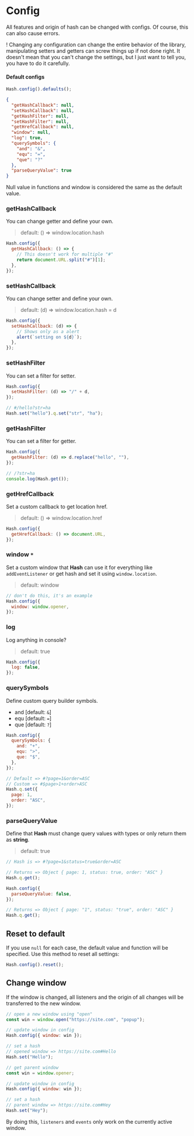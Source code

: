 # Config

All features and origin of hash can be changed with configs. Of course, this can also cause errors.

! Changing any configuration can change the entire behavior of the library, manipulating setters and getters can screw things up if not done right. It doesn't mean that you can't change the settings, but I just want to tell you, you have to do it carefully.

#### Default configs

```javascript
Hash.config().defaults();
```

```json
{
  "getHashCallback": null,
  "setHashCallback": null,
  "getHashFilter": null,
  "setHashFilter": null,
  "getHrefCallback": null,
  "window": null,
  "log": true,
  "querySymbols": {
    "and": "&",
    "equ": "=",
    "que": "?"
  },
  "parseQueryValue": true
}
```

Null value in functions and window is considered the same as the default value.

### getHashCallback

You can change getter and define your own.

> default: () => window.location.hash

```javascript
Hash.config({
  getHashCallback: () => {
    // This doesn't work for multiple "#"
    return document.URL.split("#")[1];
  },
});
```

### setHashCallback

You can change setter and define your own.

> default: (d) => window.location.hash = d

```javascript
Hash.config({
  setHashCallback: (d) => {
    // Shows only as a alert
    alert(`setting on ${d}`);
  },
});
```

### setHashFilter

You can set a filter for setter.

```javascript
Hash.config({
  setHashFilter: (d) => "/" + d,
});

// #/hello?str=ha
Hash.set("hello").q.set("str", "ha");
```

### getHashFilter

You can set a filter for getter.

```javascript
Hash.config({
  getHashFilter: (d) => d.replace("hello", ""),
});

// /?str=ha
console.log(Hash.get());
```

### getHrefCallback

Set a custom callback to get location href.

> default: () => window.location.href

```javascript
Hash.config({
  getHrefCallback: () => document.URL,
});
```

### window `*`

Set a custom window that **Hash** can use it for everything like `addEventListener` or get hash and set it using `window.location`.

> default: window

```javascript
// don't do this, it's an example
Hash.config({
  window: window.opener,
});
```

### log

Log anything in console?

> default: true

```javascript
Hash.config({
  log: false,
});
```

### querySymbols

Define custom query builder symbols.

- and [default: `&`]
- equ [default: `=`]
- que [default: `?`]

```javascript
Hash.config({
  querySymbols: {
    and: "+",
    equ: ">",
    que: "$",
  },
});

// Default => #?page=1&order=ASC
// Custom => #$page>1+order>ASC
Hash.q.set({
  page: 1,
  order: "ASC",
});
```

### parseQueryValue

Define that **Hash** must change query values with types or only return them as **string**.

> default: true

```javascript
// Hash is => #?page=1&status=true&order=ASC

// Returns => Object { page: 1, status: true, order: "ASC" }
Hash.q.get();

Hash.config({
  parseQueryValue: false,
});

// Returns => Object { page: "1", status: "true", order: "ASC" }
Hash.q.get();
```

## Reset to default

If you use `null` for each case, the default value and function will be specified. Use this method to reset all settings:

```javascript
Hash.config().reset();
```

## Change window

If the window is changed, all listeners and the origin of all changes will be transferred to the new window.

```javascript
// open a new window using "open"
const win = window.open("https://site.com", "popup");

// update window in config
Hash.config({ window: win });

// set a hash
// opened window => https://site.com#Hello
Hash.set("Hello");
```

```javascript
// get parent window
const win = window.opener;

// update window in config
Hash.config({ window: win });

// set a hash
// parent window => https://site.com#Hey
Hash.set("Hey");
```

By doing this, `listeners` and `events` only work on the currently active window.
